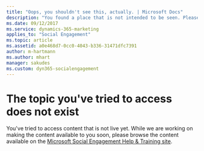 ```yaml
---
title: "Oops, you shouldn't see this, actually. | Microsoft Docs"
description: "You found a place that is not intended to be seen. Please share your feedback how you ended up here so we can address it."
ms.date: 09/12/2017
ms.service: dynamics-365-marketing
applies_to: "Social Engagement"
ms.topic: article
ms.assetid: a0e468d7-0cc0-4043-b336-31471dfc7391
author: m-hartmann
ms.author: mhart
manager: sakudes
ms.custom: dyn365-socialengagement
---
```

# The topic you've tried to access does not exist
You've tried to access content that is not live yet. While we are working on making the content available to you soon, please browse the content available on the [Microsoft Social Engagement Help & Training site](http://go.microsoft.com/fwlink/p/?LinkID=506601).
